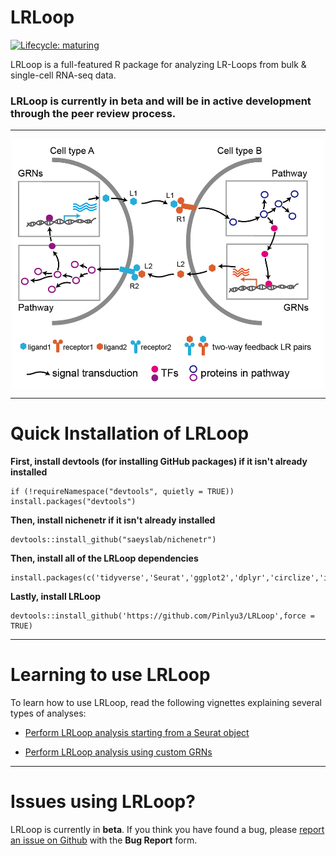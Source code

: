 # LRLoop
 [![Lifecycle: maturing](https://img.shields.io/badge/lifecycle-maturing-blue.svg)](https://www.tidyverse.org/lifecycle/#maturing)

LRLoop is a full-featured R package for analyzing LR-Loops from bulk & single-cell RNA-seq data.

### LRLoop is currently in beta and will be in active development through the peer review process.

<hr>

<div  align="center">
<img src="Figures/LRLoops1.png" width = "500" height = "400" alt="LRLoops" align=center />
</div>

<hr>

# Quick Installation of LRLoop

**First, install devtools (for installing GitHub packages) if it isn't already installed**
```{r}
if (!requireNamespace("devtools", quietly = TRUE)) install.packages("devtools")
```

**Then, install nichenetr if it isn't already installed**
```{r}
devtools::install_github("saeyslab/nichenetr")
```

**Then, install all of the LRLoop dependencies**
```{r}
install.packages(c('tidyverse','Seurat','ggplot2','dplyr','circlize','igraph','RColorBrewer','writexl','pheatmap'))
```

**Lastly, install LRLoop**
```{r}
devtools::install_github('https://github.com/Pinlyu3/LRLoop',force = TRUE)
```

<hr>

# Learning to use LRLoop
To learn how to use LRLoop, read the following vignettes explaining several types of analyses:

- [Perform LRLoop analysis starting from a Seurat object](vignettes/Main.md)

- [Perform LRLoop analysis using custom GRNs](vignettes/Custom_GRNs.md)



<hr>

# Issues using LRLoop?

LRLoop is currently in __beta__. If you think you have found a bug, please [report an issue on Github](https://github.com/Pinlyu3/LRLoop/issues) with the __Bug Report__ form.






